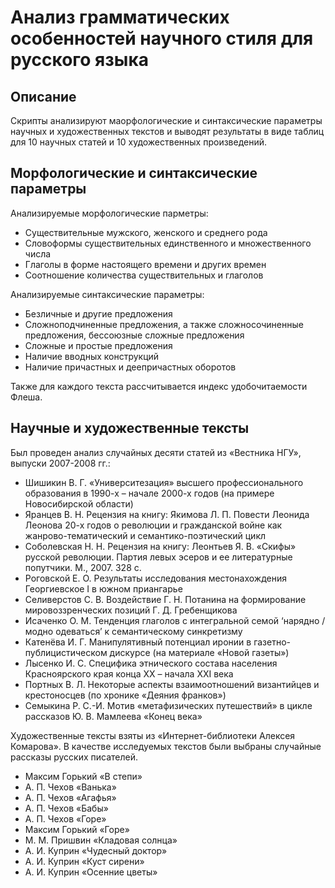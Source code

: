 # Анализ грамматических особенностей научного стиля для русского языка
## Описание
Скрипты анализируют маорфологические и синтаксические параметры научных и художественных текстов и выводят результаты в виде таблиц для 10 научных статей и 10 художественных произведений. 

## Морфологические и синтаксические параметры
Анализируемые морфологические парметры:
* Существительные мужского, женского и среднего рода
* Словоформы существительных единственного и множественного числа
* Глаголы в форме настоящего времени и других времен
* Соотношение количества существительных и глаголов

Анализируемые синтаксические параметры:
* Безличные и другие предложения
* Сложноподчиненные предложения, а также сложносочиненные предложения, бессоюзные сложные предложения
* Сложные и простые предложения
* Наличие вводных конструкций
* Наличие причастных и деепричастных оборотов

Также для каждого текста рассчитывается индекс удобочитаемости Флеша.

## Научные и художественные тексты
Был проведен анализ случайных десяти статей из «Вестника НГУ», выпуски 2007-2008 гг.:
* Шишикин В. Г. «Университезация» высшего профессионального образования в 1990-х – начале 2000-х годов (на примере Новосибирской области)
* Яранцев В. Н. Рецензия на книгу: Якимова Л. П. Повести Леонида Леонова 20-х годов о революции и гражданской войне как жанрово-тематический и семантико-поэтический цикл
* Соболевская Н. Н. Рецензия на книгу: Леонтьев Я. В. «Скифы» русской революции. Партия левых эсеров и ее литературные попутчики. М., 2007. 328 с.
* Роговской Е. О. Результаты исследования местонахождения Георгиевское I в южном приангарье
* Селиверстов С. В. Воздействие Г. Н. Потанина на формирование мировоззренческих позиций Г. Д. Гребенщикова
* Исаченко О. М. Тенденция глаголов с интегральной семой ‘нарядно / модно одеваться’ к семантическому синкретизму
* Катенёва И. Г. Манипулятивный потенциал иронии в газетно-публицистическом дискурсе (на материале «Новой газеты»)
* Лысенко И. С. Специфика этнического состава населения Красноярского края конца ХХ – начала ХХI века
* Портных В. Л. Некоторые аспекты взаимоотношений византийцев и крестоносцев (по хронике «Деяния франков»)
* Семыкина Р. С.-И. Мотив «метафизических путешествий» в цикле рассказов Ю. В. Мамлеева «Конец века»

Художественные тексты взяты из «Интернет-библиотеки Алексея Комарова». В качестве исследуемых текстов были выбраны случайные рассказы русских писателей.
* Максим Горький «В степи»
* А. П. Чехов «Ванька»
* А. П. Чехов «Агафья»
* А. П. Чехов «Бабы»
* А. П. Чехов «Горе»
* Максим Горький «Горе»
* М. М. Пришвин «Кладовая солнца»
* А. И. Куприн «Чудесный доктор»
* А. И. Куприн «Куст сирени»
* А. И. Куприн «Осенние цветы»
